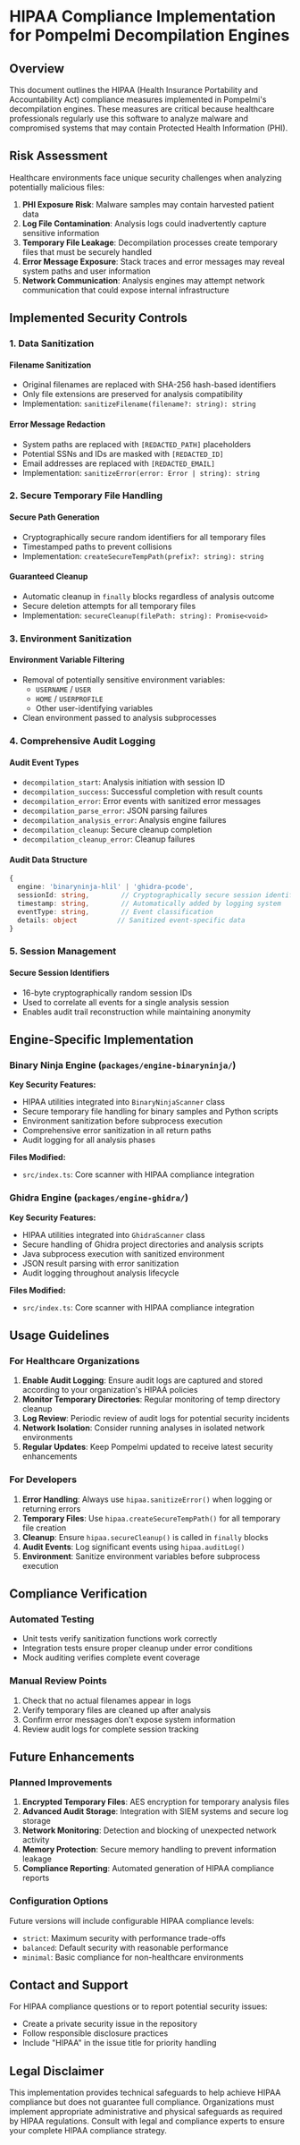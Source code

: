 # HIPAA Compliance Implementation for Pompelmi Decompilation Engines

## Overview

This document outlines the HIPAA (Health Insurance Portability and Accountability Act) compliance measures implemented in Pompelmi's decompilation engines. These measures are critical because healthcare professionals regularly use this software to analyze malware and compromised systems that may contain Protected Health Information (PHI).

## Risk Assessment

Healthcare environments face unique security challenges when analyzing potentially malicious files:

1. **PHI Exposure Risk**: Malware samples may contain harvested patient data
2. **Log File Contamination**: Analysis logs could inadvertently capture sensitive information
3. **Temporary File Leakage**: Decompilation processes create temporary files that must be securely handled
4. **Error Message Exposure**: Stack traces and error messages may reveal system paths and user information
5. **Network Communication**: Analysis engines may attempt network communication that could expose internal infrastructure

## Implemented Security Controls

### 1. Data Sanitization

#### Filename Sanitization
- Original filenames are replaced with SHA-256 hash-based identifiers
- Only file extensions are preserved for analysis compatibility
- Implementation: `sanitizeFilename(filename?: string): string`

#### Error Message Redaction
- System paths are replaced with `[REDACTED_PATH]` placeholders
- Potential SSNs and IDs are masked with `[REDACTED_ID]`
- Email addresses are replaced with `[REDACTED_EMAIL]`
- Implementation: `sanitizeError(error: Error | string): string`

### 2. Secure Temporary File Handling

#### Secure Path Generation
- Cryptographically secure random identifiers for all temporary files
- Timestamped paths to prevent collisions
- Implementation: `createSecureTempPath(prefix?: string): string`

#### Guaranteed Cleanup
- Automatic cleanup in `finally` blocks regardless of analysis outcome
- Secure deletion attempts for all temporary files
- Implementation: `secureCleanup(filePath: string): Promise<void>`

### 3. Environment Sanitization

#### Environment Variable Filtering
- Removal of potentially sensitive environment variables:
  - `USERNAME` / `USER`
  - `HOME` / `USERPROFILE`
  - Other user-identifying variables
- Clean environment passed to analysis subprocesses

### 4. Comprehensive Audit Logging

#### Audit Event Types
- `decompilation_start`: Analysis initiation with session ID
- `decompilation_success`: Successful completion with result counts
- `decompilation_error`: Error events with sanitized error messages
- `decompilation_parse_error`: JSON parsing failures
- `decompilation_analysis_error`: Analysis engine failures  
- `decompilation_cleanup`: Secure cleanup completion
- `decompilation_cleanup_error`: Cleanup failures

#### Audit Data Structure
```typescript
{
  engine: 'binaryninja-hlil' | 'ghidra-pcode',
  sessionId: string,        // Cryptographically secure session identifier
  timestamp: string,        // Automatically added by logging system
  eventType: string,        // Event classification
  details: object          // Sanitized event-specific data
}
```

### 5. Session Management

#### Secure Session Identifiers
- 16-byte cryptographically random session IDs
- Used to correlate all events for a single analysis session
- Enables audit trail reconstruction while maintaining anonymity

## Engine-Specific Implementation

### Binary Ninja Engine (`packages/engine-binaryninja/`)

**Key Security Features:**
- HIPAA utilities integrated into `BinaryNinjaScanner` class
- Secure temporary file handling for binary samples and Python scripts
- Environment sanitization before subprocess execution
- Comprehensive error sanitization in all return paths
- Audit logging for all analysis phases

**Files Modified:**
- `src/index.ts`: Core scanner with HIPAA compliance integration

### Ghidra Engine (`packages/engine-ghidra/`)

**Key Security Features:**
- HIPAA utilities integrated into `GhidraScanner` class
- Secure handling of Ghidra project directories and analysis scripts
- Java subprocess execution with sanitized environment
- JSON result parsing with error sanitization
- Audit logging throughout analysis lifecycle

**Files Modified:**
- `src/index.ts`: Core scanner with HIPAA compliance integration

## Usage Guidelines

### For Healthcare Organizations

1. **Enable Audit Logging**: Ensure audit logs are captured and stored according to your organization's HIPAA policies
2. **Monitor Temporary Directories**: Regular monitoring of temp directory cleanup
3. **Log Review**: Periodic review of audit logs for potential security incidents
4. **Network Isolation**: Consider running analyses in isolated network environments
5. **Regular Updates**: Keep Pompelmi updated to receive latest security enhancements

### For Developers

1. **Error Handling**: Always use `hipaa.sanitizeError()` when logging or returning errors
2. **Temporary Files**: Use `hipaa.createSecureTempPath()` for all temporary file creation
3. **Cleanup**: Ensure `hipaa.secureCleanup()` is called in `finally` blocks
4. **Audit Events**: Log significant events using `hipaa.auditLog()`
5. **Environment**: Sanitize environment variables before subprocess execution

## Compliance Verification

### Automated Testing
- Unit tests verify sanitization functions work correctly
- Integration tests ensure proper cleanup under error conditions
- Mock auditing verifies complete event coverage

### Manual Review Points
1. Check that no actual filenames appear in logs
2. Verify temporary files are cleaned up after analysis
3. Confirm error messages don't expose system information
4. Review audit logs for complete session tracking

## Future Enhancements

### Planned Improvements
1. **Encrypted Temporary Files**: AES encryption for temporary analysis files
2. **Advanced Audit Storage**: Integration with SIEM systems and secure log storage
3. **Network Monitoring**: Detection and blocking of unexpected network activity
4. **Memory Protection**: Secure memory handling to prevent information leakage
5. **Compliance Reporting**: Automated generation of HIPAA compliance reports

### Configuration Options
Future versions will include configurable HIPAA compliance levels:
- `strict`: Maximum security with performance trade-offs
- `balanced`: Default security with reasonable performance
- `minimal`: Basic compliance for non-healthcare environments

## Contact and Support

For HIPAA compliance questions or to report potential security issues:
- Create a private security issue in the repository
- Follow responsible disclosure practices
- Include "HIPAA" in the issue title for priority handling

## Legal Disclaimer

This implementation provides technical safeguards to help achieve HIPAA compliance but does not guarantee full compliance. Organizations must implement appropriate administrative and physical safeguards as required by HIPAA regulations. Consult with legal and compliance experts to ensure your complete HIPAA compliance strategy.